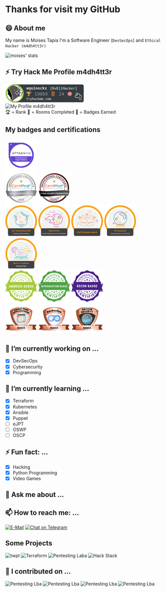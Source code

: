  
# Thanks for visit my GitHub

## 😄 About me

My name is Moises Tapia I'm a Software Engineer (`DevSecOps`) and `Ethical Hacker (m4dh4tt3r)`


![moises' stats](https://github-readme-stats.vercel.app/api?username=moisestapia&show_icons=true)<br>

## ⚡ Try Hack Me Profile m4dh4tt3r

![tryhackme](https://github.com/MoisesTapia/tryhackmeequinockx/blob/master/equinockx08.png)<br>
![My Profile m4dh4tt3r](https://tryhackme.com/p/equinockx)<br>
 🏆 = Rank 🚪 = Rooms Completed 🎯 = Badges Earned <br>
## My badges and certifications
<img src="https://github.com/MoisesTapia/certandcredentials/blob/main/Foundations_of_Purple_Teaming_Badge.png" width="100" height="100" /> <br>
<img src="https://github.com/MoisesTapia/certandcredentials/blob/main/CertiProf-Badge-SFPC.png" width="100" height="100" /> <img src="https://github.com/MoisesTapia/certandcredentials/blob/main/Cybersecurity-Foundation-Professional-Certificate-CSFPC.png" width="100" height="100" /> <br>
<img src="https://github.com/MoisesTapia/certandcredentials/blob/main/chef_audit.png" width="100" height="100" />
<img src="https://github.com/MoisesTapia/certandcredentials/blob/main/chef_automate.png" width="100" height="100" />
<img src="https://github.com/MoisesTapia/certandcredentials/blob/main/chef_cert.png" width="100" height="100" />
<img src="https://github.com/MoisesTapia/certandcredentials/blob/main/chef_inspec.png" width="100" height="100" />
<img src="https://github.com/MoisesTapia/certandcredentials/blob/main/Chef_inspec_extend.png" width="100" height="100" /> <br>
<img src="https://github.com/MoisesTapia/certandcredentials/blob/main/android.png" width="100" height="100" />
<img src="https://github.com/MoisesTapia/certandcredentials/blob/main/introduction.png" width="100" height="100" />
<img src="https://github.com/MoisesTapia/certandcredentials/blob/main/recon.png" width="100" height="100" /> <br>
<img src="https://github.com/MoisesTapia/certandcredentials/blob/main/OWASP.png" width="100" height="100" />
<img src="https://github.com/MoisesTapia/certandcredentials/blob/main/devsecops.png" width="100" height="100" />
<img src="https://github.com/MoisesTapia/certandcredentials/blob/main/docker%20security.png" width="100" height="100" />


<!--
## ⚡ I work With ....

 <details align="center">
    <summary align="center"><strong>Programming Languages:</strong></summary>
     <table align="center">
         <tr align="center">
             <td  align = "center"><img src="https://www.vectorlogo.zone/logos/java/java-ar21.svg" alt="java" border="0"><br></td>
             <td  align = "center"><img src="https://www.vectorlogo.zone/logos/python/python-ar21.svg" alt="Python" border="0"><br></td>
             <td  align = "center"><img src="https://www.vectorlogo.zone/logos/gnu_bash/gnu_bash-ar21.svg" alt="bash" border="0"><br></td>
         </tr>
     </table>
        </details>
 <details align="center">
    <summary align="center"><strong>Containers:</strong></summary>
     <table align="center">
         <tr align="center">
             <td  align = "center"><img src="https://www.vectorlogo.zone/logos/docker/docker-ar21.svg" alt="arch" border="0"><br></td>
         </tr>
     </table>
        </details>
 <details align="center">
    <summary align="center"><strong>IaC:</strong></summary>
     <table align="center">
         <tr align="center">
             <td  align = "center"><img src="https://www.vectorlogo.zone/logos/terraformio/terraformio-ar21.svg" alt="arch" border="0"><br></td>
             <td  align = "center"><img src="https://www.vectorlogo.zone/logos/chefio/chefio-ar21.svg" border="0"><br></td>
             <td  align = "center"><img src="https://www.vectorlogo.zone/logos/ansible/ansible-ar21.svg" border="0"><br></td>
         </tr>
     </table>
        </details>
<details align="center">
    <summary align="center"><strong>Monitoring:</strong></summary>
     <table align="center">
         <tr align="center">
             <td  align = "center"><img src="https://www.vectorlogo.zone/logos/grafana/grafana-ar21.svg" alt="arch" border="0"><br></td>
             <td  align = "center"><img src="https://www.vectorlogo.zone/logos/zabbix/zabbix-ar21.svg" border="0"><br></td>
             <td  align = "center"><img src="https://www.vectorlogo.zone/logos/prometheusio/prometheusio-ar21.svg" border="0"><br></td>
             <td  align = "center"><img src="https://www.vectorlogo.zone/logos/influxdata/influxdata-ar21.svg" border="0"><br></td>
         </tr>
     </table>
        </details>
 <details align="center">
    <summary align="center"><strong>Cloud:</strong></summary>
     <table align="center">
         <tr align="center">
             <td  align = "center"><img src="https://www.vectorlogo.zone/logos/amazon_aws/amazon_aws-ar21.svg" alt="arch" border="0"><br></td>
         </tr>
     </table>
        </details>
 <details align="center">
    <summary align="center"><strong>Repos:</strong></summary>
     <table align="center">
         <tr align="center">
             <td  align = "center"><img src="https://www.vectorlogo.zone/logos/gitlab/gitlab-ar21.svg" alt="arch" border="0"><br></td>
             <td  align = "center"><img src="https://www.vectorlogo.zone/logos/github/github-ar21.svg" alt="arch" border="0"><br></td>
         </tr>
     </table>
        </details>

<code><img height="50" src="https://www.vectorlogo.zone/logos/archlinux/archlinux-ar21.svg"></code>
<code><img height="50" src="https://www.vectorlogo.zone/logos/linux/linux-ar21.svg"></code>
<code><img height="50" src="https://img.icons8.com/color/96/000000/kali-linux.png"></code>
<code><img height="50" src="https://img.icons8.com/color/96/000000/centos.png"></code>
<code><img height="50" src="https://github.com/konpa/devicon/blob/master/icons/windows8/windows8-original.svg"></code>


<code><img height="50" src="https://upload.wikimedia.org/wikipedia/commons/3/38/Metasploit_logo_and_wordmark.png"></code>
<code><img height="50" src="https://img.icons8.com/windows/128/000000/hackerrank.png"></code>
<code><img height="50" src="https://cdn.icon-icons.com/icons2/2148/PNG/128/nmap_icon_132152.png"></code>
<code><img height="50" src="https://www.maltego.com/img/maltego-logo/maltego-horizontal.png"></code>
<code><img height="50" src="https://www.sleuthkit.org/picts/renzik_sm.jpg"></code>

<code><img height="50" src="https://www.vectorlogo.zone/logos/vaultproject/vaultproject-ar21.svg"></code>
<code><img height="50" src="https://github.com/cncf/landscape/blob/master/hosted_logos/snyk.svg"></code>
<code><img height="50" src="https://www.vectorlogo.zone/logos/anchoreio/anchoreio-ar21.svg"></code>
<code><img height="50" src="https://www.vectorlogo.zone/logos/aquasec/aquasec-ar21.svg"></code>


## More tools as ...

 - [X] _Metasploit_
 - [X] _Kali linux_
 - [X] _Nessus_
 - [X] _Nmap_
-->
## 🔭 I’m currently working on ...

- [X] DevSecOps
- [X] Cybersecurity
- [X] Programming

## 🌱 I’m currently learning ...
- [X] Terraform
- [X] Kubernetes
- [x] Ansible
- [x] Puppet
- [ ] eJPT
- [ ] OSWP
- [ ] OSCP

## ⚡ Fun fact: ...

- [X] Hacking
- [X] Python Programming
- [X] Video Games

## 💬 Ask me about ...
## 📫 How to reach me: ...

[![E-Mail](https://img.shields.io/badge/--email?label=E-mail&logo=Gmail&style=social)](mailto:moisestapia@gmail.com)
[![Chat on Telegram](https://img.shields.io/badge/--telegram?label=Telegram&logo=Telegram&style=social)](https://t.me/equinockx)

## Some Projects

![twpt](https://github-readme-stats.vercel.app/api/pin?username=moisestapia&repo=TWAPT&title_color=fff&icon_color=f9f9f9&text_color=9f9f9f&bg_color=151515)
![Terraform](https://github-readme-stats.vercel.app/api/pin?username=moisestapia&repo=Infra-Basic&title_color=fff&icon_color=f9f9f9&text_color=9f9f9f&bg_color=151515) 
![Pentesting Laba](https://github-readme-stats.vercel.app/api/pin?username=moisestapia&repo=Pentesting-lab&title_color=fff&icon_color=f9f9f9&text_color=9f9f9f&bg_color=151515)
![Hack Stack](https://github-readme-stats.vercel.app/api/pin?username=moisestapia&repo=Hack-Stack&title_color=fff&icon_color=f9f9f9&text_color=9f9f9f&bg_color=151515)

## 🔭 I contributed on ...

![Pentesting Lba](https://github-readme-stats.vercel.app/api/pin?username=htr-tech&repo=zphisher&title_color=fff&icon_color=f9f9f9&text_color=9f9f9f&bg_color=151515)
![Pentesting Lba](https://github-readme-stats.vercel.app/api/pin?username=dev-sec&repo=cis-docker-benchmark&title_color=fff&icon_color=f9f9f9&text_color=9f9f9f&bg_color=151515)
![Pentesting Lba](https://github-readme-stats.vercel.app/api/pin?username=aboul3la&repo=Sublist3r&title_color=fff&icon_color=f9f9f9&text_color=9f9f9f&bg_color=151515)
![Pentesting Lba](https://github-readme-stats.vercel.app/api/pin?username=websploit&repo=websploit&title_color=fff&icon_color=f9f9f9&text_color=9f9f9f&bg_color=151515)

<!--
**MoisesTapia/moisestapia** is a ✨ _special_ ✨ repository because its `README.md` (this file) appears on your GitHub profile.
Here are some ideas to get you started:
- 👯 I’m looking to collaborate on ...
- 🤔 I’m looking for help with ...
- 😄 Pronouns: ...
-->
